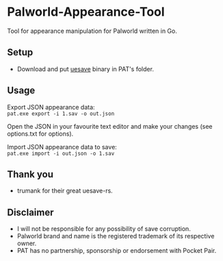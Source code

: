 # Palworld-Appearance-Tool
Tool for appearance manipulation for Palworld written in Go.

## Setup
- Download and put [uesave](https://github.com/trumank/uesave-rs/releases/latest) binary in PAT's folder.

## Usage
Export JSON appearance data:   
`pat.exe export -i 1.sav -o out.json`

Open the JSON in your favourite text editor and make your changes (see options.txt for options).

Import JSON appearance data to save:   
`pat.exe import -i out.json -o 1.sav`

## Thank you
- trumank for their great uesave-rs. 

## Disclaimer
- I will not be responsible for any possibility of save corruption.
- Palworld brand and name is the registered trademark of its respective owner.
- PAT has no partnership, sponsorship or endorsement with Pocket Pair.
